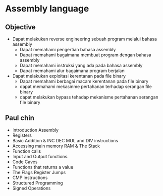 # Assembly language 

## Objective
- Dapat melakukan reverse engineering sebuah program melalui bahasa assembly 
    - Dapat memahami pengertian bahasa assembly
    - Dapat memahami bagaimana membuat program dengan bahasa assembly
    - Dapat memahami instruksi yang ada pada bahasa assembly
    - Dapat memahami alur bagaimana program berjalan
- Dapat melakukan exploitasi kerentanan pada file binary
    - Dapat memahami berbagai macam kerentanan pada file binary
    - dapat memahami mekasinme pertahanan terhadap serangan file binary
    - dapat melakukan bypass tehadap mekanisme pertahanan serangan file binary


## Paul chin 
- Introduction Assembly
- Registers
- Basic Addition & INC DEC MUL and DIV instructions
- Accessing main memory RAM & The Stack
- Function calls
- Input and Output functions
- Code Caves
- Functions that returns a value
- The Flags Register Jumps
- CMP instructions
- Structured Programming
- Signed Operations


